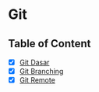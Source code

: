 # Git

## Table of Content

- [x] [Git Dasar](Git%20Dasar.md)
- [x] [Git Branching](%20Branching.md)
- [x] [Git Remote](Git%20Remote.md)
